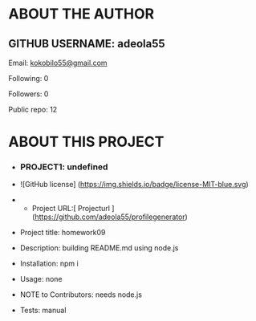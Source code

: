 
# ABOUT THE AUTHOR
    
## GITHUB USERNAME: adeola55
    
Email: kokobilo55@gmail.com
    
Following: 0
    
Followers: 0
    
Public repo: 12

# ABOUT THIS PROJECT
 * ### PROJECT1: undefined


 * ![GitHub license] (https://img.shields.io/badge/license-MIT-blue.svg)

 
 * *  Project URL:[ Projecturl ] (https://github.com/adeola55/profilegenerator)
    
    
 *  Project title: homework09
    
    
 *  Description: building README.md using node.js
    
    
 *  Installation: npm i
    
    
 *   Usage: none

        
 *   NOTE to Contributors: needs node.js


 *   Tests: manual 
    